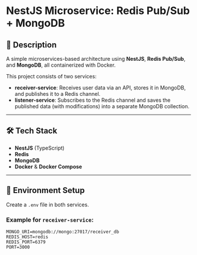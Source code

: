 # NestJS Microservice: Redis Pub/Sub + MongoDB

## 🚀 Description

A simple microservices-based architecture using **NestJS**, **Redis Pub/Sub**, and **MongoDB**, all containerized with Docker.

This project consists of two services:
- **receiver-service**: Receives user data via an API, stores it in MongoDB, and publishes it to a Redis channel.
- **listener-service**: Subscribes to the Redis channel and saves the published data (with modifications) into a separate MongoDB collection.

---

## 🛠 Tech Stack

- **NestJS** (TypeScript)
- **Redis**
- **MongoDB**
- **Docker** & **Docker Compose**

---

## 🔧 Environment Setup

Create a `.env` file in both services.

### Example for `receiver-service`:
```env
MONGO_URI=mongodb://mongo:27017/receiver_db
REDIS_HOST=redis
REDIS_PORT=6379
PORT=3000
